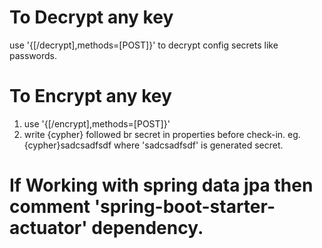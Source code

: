 # To Decrypt any key
use '{[/decrypt],methods=[POST]}' to decrypt config secrets like passwords.

# To Encrypt any key
1. use '{[/encrypt],methods=[POST]}'
2. write {cypher} followed br secret in properties before check-in.
    eg. {cypher}sadcsadfsdf where 'sadcsadfsdf' is generated secret. 

# If Working with spring data jpa then comment 'spring-boot-starter-actuator' dependency. 
